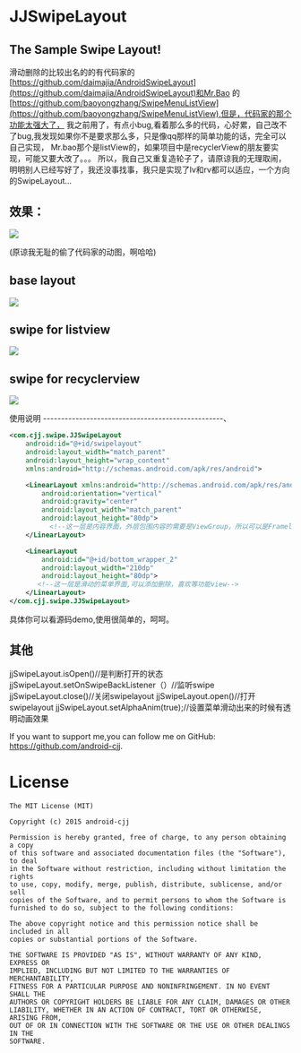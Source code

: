 JJSwipeLayout
=============================================
The Sample Swipe Layout!
---------------------------------------------

滑动删除的比较出名的的有代码家的[https://github.com/daimajia/AndroidSwipeLayout](https://github.com/daimajia/AndroidSwipeLayout)和Mr.Bao
的[https://github.com/baoyongzhang/SwipeMenuListView](https://github.com/baoyongzhang/SwipeMenuListView),但是，代码家的那个功能太强大了，
我之前用了，有点小bug,看着那么多的代码，心好累，自己改不了bug,我发现如果你不是要求那么多，只是像qq那样的简单功能的话，完全可以自己实现，
Mr.bao那个是listView的，如果项目中是recyclerView的朋友要实现，可能又要大改了。。。
所以，我自己又重复造轮子了，请原谅我的无理取闹，明明别人已经写好了，我还没事找事，我只是实现了lv和rv都可以适应，一个方向的SwipeLayout...

效果：
----------------------------------------

![](https://camo.githubusercontent.com/df11f2a298e5c3aa843f63e81516cdb01e04e019/687474703a2f2f7777332e73696e61696d672e636e2f6d773639302f36313064633033346a7731656a703362736b36747667323039353032626a74632e676966)

(原谅我无耻的偷了代码家的动图，啊哈哈)

base layout
---------------------------
![](https://github.com/android-cjj/JJSwipeLayout/blob/master/img/a.jpg)

swipe for listview
-------------------------------
![](https://github.com/android-cjj/JJSwipeLayout/blob/master/img/b.jpg)

swipe for recyclerview
--------------------
![](https://github.com/android-cjj/JJSwipeLayout/blob/master/img/c.jpg)

使用说明
--------------------------------------------------、
```xml
<com.cjj.swipe.JJSwipeLayout
    android:id="@+id/swipelayout"
    android:layout_width="match_parent"
    android:layout_height="wrap_content"
    xmlns:android="http://schemas.android.com/apk/res/android">

    <LinearLayout xmlns:android="http://schemas.android.com/apk/res/android"
        android:orientation="vertical"
        android:gravity="center"
        android:layout_width="match_parent"
        android:layout_height="80dp">
          <!--这一层是内容界面，外层包围内容的需要是ViewGroup，所以可以是Framelayout,RelativeLayout-->
    </LinearLayout>

    <LinearLayout
        android:id="@+id/bottom_wrapper_2"
        android:layout_width="210dp"
        android:layout_height="80dp">
       <!--这一层是滑动的菜单界面,可以添加删除，喜欢等功能view-->
    </LinearLayout>
</com.cjj.swipe.JJSwipeLayout>
```
具体你可以看源码demo,使用很简单的，呵呵。

其他
-------------------------------------------------------
jjSwipeLayout.isOpen()//是判断打开的状态
jjSwipeLayout.setOnSwipeBackListener（）//监听swipe
jjSwipeLayout.close()//关闭swipelayout
jjSwipeLayout.open()//打开swipelayout
jjSwipeLayout.setAlphaAnim(true);//设置菜单滑动出来的时候有透明动画效果


If you want to support me,you can follow me on GitHub: https://github.com/android-cjj.



License
=======

    The MIT License (MIT)

	Copyright (c) 2015 android-cjj

	Permission is hereby granted, free of charge, to any person obtaining a copy
	of this software and associated documentation files (the "Software"), to deal
	in the Software without restriction, including without limitation the rights
	to use, copy, modify, merge, publish, distribute, sublicense, and/or sell
	copies of the Software, and to permit persons to whom the Software is
	furnished to do so, subject to the following conditions:

	The above copyright notice and this permission notice shall be included in all
	copies or substantial portions of the Software.

	THE SOFTWARE IS PROVIDED "AS IS", WITHOUT WARRANTY OF ANY KIND, EXPRESS OR
	IMPLIED, INCLUDING BUT NOT LIMITED TO THE WARRANTIES OF MERCHANTABILITY,
	FITNESS FOR A PARTICULAR PURPOSE AND NONINFRINGEMENT. IN NO EVENT SHALL THE
	AUTHORS OR COPYRIGHT HOLDERS BE LIABLE FOR ANY CLAIM, DAMAGES OR OTHER
	LIABILITY, WHETHER IN AN ACTION OF CONTRACT, TORT OR OTHERWISE, ARISING FROM,
	OUT OF OR IN CONNECTION WITH THE SOFTWARE OR THE USE OR OTHER DEALINGS IN THE
	SOFTWARE.










